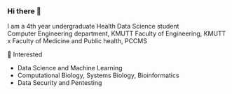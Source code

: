 ### Hi there 👋

I am a 4th year undergraduate Health Data Science student<br>
Computer Engineering department, KMUTT
Faculty of Engineering, KMUTT x Faculty of Medicine and Public health, PCCMS

👀 Interested
- Data Science and Machine Learning
- Computational Biology, Systems Biology, Bioinformatics
- Data Security and Pentesting
